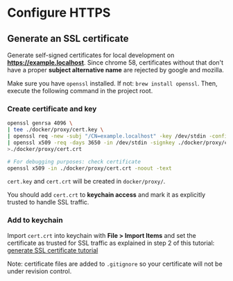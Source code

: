 # Configure HTTPS

## Generate an SSL certificate

Generate self-signed certificates for local development on
**https://example.localhost**. Since chrome 58, certificates without that don't have a
proper **subject alternative name** are rejected by google and mozilla.

Make sure you have `openssl` installed. If not: `brew install openssl`.
Then, execute the following command in the project root.

### Create certificate and key

```sh
openssl genrsa 4096 \
| tee ./docker/proxy/cert.key \
| openssl req -new -subj "/CN=example.localhost" -key /dev/stdin -config ./docker/conf/example.conf \
| openssl x509 -req -days 3650 -in /dev/stdin -signkey ./docker/proxy/cert.key -extensions v3_req -extfile ./docker/conf/example.conf \
>./docker/proxy/cert.crt

# For debugging purposes: check certificate
openssl x509 -in ./docker/proxy/cert.crt -noout -text
```

`cert.key` and `cert.crt` will be created in `docker/proxy/`.

You should add `cert.crt` to **keychain access** and mark it as explicitly
trusted to handle SSL traffic.

### Add to keychain
Import `cert.crt` into keychain with **File > Import Items** and set the
certificate as trusted for SSL traffic as explained in step 2 of this tutorial:
[generate SSL certificate tutorial](https://certsimple.com/blog/localhost-ssl-fix)

Note: certificate files are added to `.gitignore` so your certificate will not
be under revision control.
